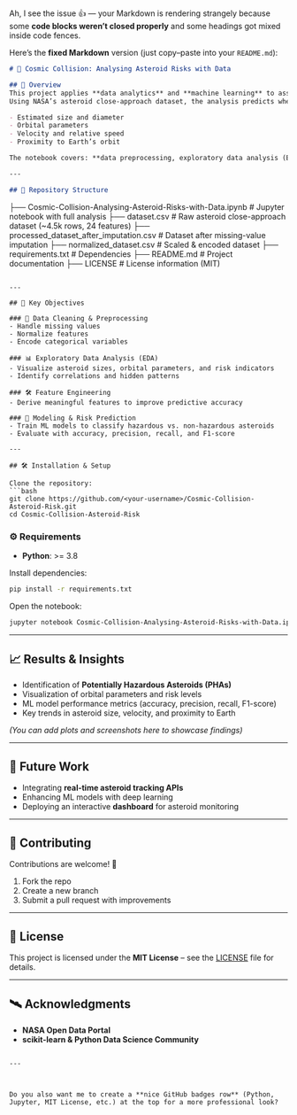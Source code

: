 Ah, I see the issue 👍 — your Markdown is rendering strangely because some **code blocks weren’t closed properly** and some headings got mixed inside code fences.

Here’s the **fixed Markdown** version (just copy–paste into your `README.md`):

```markdown
# 🌌 Cosmic Collision: Analysing Asteroid Risks with Data  

## 📖 Overview  
This project applies **data analytics** and **machine learning** to assess the risks posed by asteroids approaching Earth.  
Using NASA’s asteroid close-approach dataset, the analysis predicts whether an asteroid is **potentially hazardous** based on features such as:  

- Estimated size and diameter  
- Orbital parameters  
- Velocity and relative speed  
- Proximity to Earth’s orbit  

The notebook covers: **data preprocessing, exploratory data analysis (EDA), feature engineering, and predictive modeling** for asteroid risk classification.  

---

## 📂 Repository Structure  

```

├── Cosmic-Collision-Analysing-Asteroid-Risks-with-Data.ipynb   # Jupyter notebook with full analysis
├── dataset.csv                                                 # Raw asteroid close-approach dataset (\~4.5k rows, 24 features)
├── processed\_dataset\_after\_imputation.csv                      # Dataset after missing-value imputation
├── normalized\_dataset.csv                                      # Scaled & encoded dataset
├── requirements.txt                                            # Dependencies
├── README.md                                                   # Project documentation
├── LICENSE                                                     # License information (MIT)

````

---

## 🔑 Key Objectives  

### 🧹 Data Cleaning & Preprocessing  
- Handle missing values  
- Normalize features  
- Encode categorical variables  

### 📊 Exploratory Data Analysis (EDA)  
- Visualize asteroid sizes, orbital parameters, and risk indicators  
- Identify correlations and hidden patterns  

### 🛠️ Feature Engineering  
- Derive meaningful features to improve predictive accuracy  

### 🤖 Modeling & Risk Prediction  
- Train ML models to classify hazardous vs. non-hazardous asteroids  
- Evaluate with accuracy, precision, recall, and F1-score  

---

## 🛠️ Installation & Setup  

Clone the repository:  
```bash
git clone https://github.com/<your-username>/Cosmic-Collision-Asteroid-Risk.git
cd Cosmic-Collision-Asteroid-Risk
````

### ⚙️ Requirements

* **Python**: >= 3.8

Install dependencies:

```bash
pip install -r requirements.txt
```

Open the notebook:

```bash
jupyter notebook Cosmic-Collision-Analysing-Asteroid-Risks-with-Data.ipynb
```

---

## 📈 Results & Insights

* Identification of **Potentially Hazardous Asteroids (PHAs)**
* Visualization of orbital parameters and risk levels
* ML model performance metrics (accuracy, precision, recall, F1-score)
* Key trends in asteroid size, velocity, and proximity to Earth

*(You can add plots and screenshots here to showcase findings)*

---

## 🌌 Future Work

* Integrating **real-time asteroid tracking APIs**
* Enhancing ML models with deep learning
* Deploying an interactive **dashboard** for asteroid monitoring

---

## 🤝 Contributing

Contributions are welcome! 🎉

1. Fork the repo
2. Create a new branch
3. Submit a pull request with improvements

---

## 📜 License

This project is licensed under the **MIT License** – see the [LICENSE](LICENSE) file for details.

---

## 🛰️ Acknowledgments

* **NASA Open Data Portal**
* **scikit-learn & Python Data Science Community**

````

---



Do you also want me to create a **nice GitHub badges row** (Python, Jupyter, MIT License, etc.) at the top for a more professional look?
````
